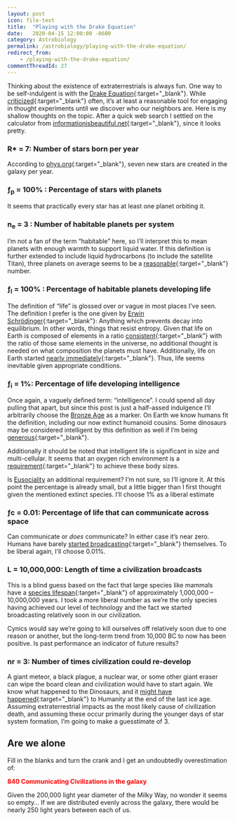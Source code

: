 ```yaml
---
layout: post
icon: file-text
title:  "Playing with the Drake Equation"
date:   2020-04-15 12:00:00 -0600
category: Astrobiology
permalink: /astrobiology/playing-with-the-drake-equation/
redirect_from:
    - /playing-with-the-drake-equation/
commentThreadId: 27
---
```


Thinking about the existence of extraterrestrials is always fun. One way to be self-indulgent is with the [Drake Equation](https://seti.org/drake-equation-index){:target="_blank"}.
While [criticized](https://en.wikipedia.org/wiki/Drake_equation#Criticism){:target="_blank"} often, it’s at least a reasonable tool for engaging in thought experiments until we
discover who our neighbors are. Here is my shallow thoughts on the topic. After a quick web search I settled on the calculator from
[informationisbeautiful.net](https://informationisbeautiful.net/visualizations/the-drake-equation/){:target="_blank"}, since it looks pretty.

### R* = 7: Number of stars born per year

According to [phys.org](https://phys.org/news/2006-01-milky-churns-stars-year-scientists.html){:target="_blank"}, seven new stars are created in the galaxy per year.

### ƒ<sub>p</sub> = 100% : Percentage of stars with planets

It seems that practically every star has at least one planet orbiting it.

### n<sub>e</sub> = 3 : Number of habitable planets per system

I’m not a fan of the term “habitable” here, so I’ll interpret this to mean planets with enough warmth to support liquid water.
If this definition is further extended to include liquid hydrocarbons (to include the satellite Titan), three planets on average seems to be a
[reasonable](https://earthsky.org/space/most-stars-have-planets-in-habitable-zone){:target="_blank"} number.

### ƒ<sub>l</sub> = 100% : Percentage of habitable planets developing life

The definition of “life” is glossed over or vague in most places I’ve seen. The definition I prefer is the one given by
[Erwin Schrödinger](https://en.wikipedia.org/wiki/What_Is_Life%3F){:target="_blank"}: Anything which prevents decay into equilibrium.
In other words, things that resist entropy. Given that life on Earth is composed of elements in a ratio
[consistent](https://www.youtube.com/watch?v=HO6ONMLfg5A){:target="_blank"} with the ratio of those same elements in the universe,
no additional thought is needed on what composition the planets must have. Additionally, life on Earth started
[nearly immediately](https://en.wikipedia.org/wiki/Hadean){:target="_blank"}. Thus, life seems inevitable given appropriate conditions.

### ƒ<sub>i</sub> = 1%: Percentage of life developing intelligence

Once again, a vaguely defined term: “intelligence”. I could spend all day pulling that apart, but since this post is
just a half-assed indulgence I’ll arbitrarily choose the [Bronze Age](https://en.wikipedia.org/wiki/Bronze_age) as a marker.
On Earth we know humans fit the definition, including our now extinct humanoid cousins. Some dinosaurs may be considered
intelligent by this definition as well if I’m being [generous](https://en.wikipedia.org/wiki/Dinosaur_intelligence){:target="_blank"}.

Additionally it should be noted that intelligent life is significant in size and multi-cellular. It seems that an oxygen rich environment
is a [requirement](https://www.pnas.org/content/111/11/3907){:target="_blank"} to achieve these body sizes.

Is [Eusociality](https://en.wikipedia.org/wiki/Eusociality#In_humans) an additional requirement? I’m not sure, so I’ll ignore it. At this point the percentage is already small, but a little bigger than I first thought given the mentioned extinct species. I’ll choose 1% as a liberal estimate

### ƒc = 0.01: Percentage of life that can communicate across space

Can communicate or *does* communicate? In either case it’s near zero. Humans have barely
[started broadcasting](https://en.wikipedia.org/wiki/Guglielmo_Marconi){:target="_blank"} themselves.
To be liberal again, I’ll choose 0.01%.

### L = 10,000,000: Length of time a civilization broadcasts

This is a blind guess based on the fact that large species like mammals have a
[species lifespan](https://en.wikipedia.org/wiki/Background_extinction_rate#Lifespan_estimates){:target="_blank"} of
approximately 1,000,000 – 10,000,000 years. I took a more liberal number as we’re the only species having achieved our
level of technology and the fact we started broadcasting relatively soon in our civilization.

Cynics would say we’re going to kill ourselves off relatively soon due to one reason or another, but the long-term trend from 10,000 BC to now has been positive. Is past performance an indicator of future results?

### nr = 3: Number of times civilization could re-develop

A giant meteor, a black plague, a nuclear war, or some other giant eraser can wipe the board clean and civilization would have to start again. We know what happened to the Dinosaurs, and it
[might have happened](https://www.youtube.com/watch?v=0H5LCLljJho){:target="_blank"} to Humanity at the end of the last ice age. Assuming extraterrestrial impacts as the most likely cause of civilization death, and assuming these occur primarily during the younger days of star system formation, I’m going to make a guesstimate of 3.

## Are we alone

Fill in the blanks and turn the crank and I get an undoubtedly overestimation of:

<span style="color:red">__840 Communicating Civilizations in the galaxy__</span>

Given the 200,000 light year diameter of the Milky Way, no wonder it seems so empty… If we are distributed evenly across the galaxy, there would be nearly 250 light years between each of us.
